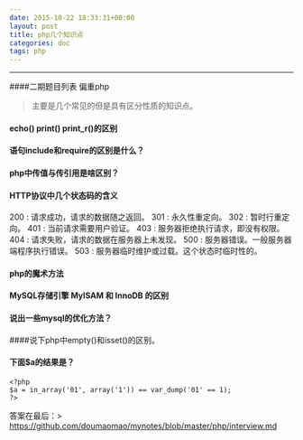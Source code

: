 ```yaml
---
date: 2015-10-22 18:33:31+00:00
layout: post
title: php几个知识点
categories: doc
tags: php
---
```





----------

####二期题目列表 偏重php

> 主要是几个常见的但是具有区分性质的知识点。


#### echo() print() print_r()的区别

#### 语句include和require的区别是什么？

#### php中传值与传引用是啥区别？

#### HTTP协议中几个状态码的含义
200 : 请求成功，请求的数据随之返回。
301 : 永久性重定向。
302 : 暂时行重定向。
401 : 当前请求需要用户验证。
403 : 服务器拒绝执行请求，即没有权限。
404 : 请求失败，请求的数据在服务器上未发现。
500 : 服务器错误。一般服务器端程序执行错误。
503 : 服务器临时维护或过载。这个状态时临时性的。


#### php的魔术方法

#### MySQL存储引擎 MyISAM 和 InnoDB 的区别

#### 说出一些mysql的优化方法？


####说下php中empty()和isset()的区别。


#### 下面$a的结果是？

```
<?php
$a = in_array('01', array('1')) == var_dump('01' == 1);
?>
```



答案在最后：> https://github.com/doumaomao/mynotes/blob/master/php/interview.md